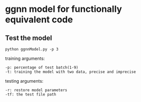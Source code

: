 # ggnn model for functionally equivalent code

## Test the model

```
python ggnnModel.py -p 3
```
training arguments:  
```
-p: percentage of test batch(1-9)
-t: training the model with two data, precise and imprecise
```
testing arguments:  
```
-r: restore model parameters
-tf: the test file path
```
